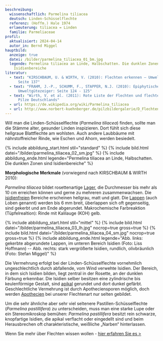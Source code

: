 ```yaml
---
beschreibung:
  wissenschaftlich: Parmelina tiliacea
  deutsch: Linden-Schüsselflechte
  referenz: (Hoffm.) Hale 1974
  erlaeuterung: tiliacea = Linden
  familie: Parmeliaceae
profil:
  aktualisiert: 2024-04-14
  autor_in: Bernd Miggel
hauptbild:
  anzeige: true
  datei: /bilder/parmelina_tiliacea_01_bm.jpg
  legende: Permelina tiliacea an Linde, Halbschatten. Die dunklen Zonen sind
    Isidienbereiche
literatur:
  - text: "KIRSCHBAUM, U. & WIRTH, V. (2010): Flechten erkennen – Umwelt bewerten:
      Seite 137"
  - text: "FRAHM, J.-P., SCHUMM, F., STAPPER, N.J. (2010): Epiphytische Flechten als
      Umweltgütezeiger: Seite 124 - 125"
  - text: "Wirth, V. et al. (2011): Rote Liste der Flechten und flechtenbewohnende
      Pilze Deutschlands"
  - url: https://de.wikipedia.org/wiki/Parmelina_tiliacea
  - url: http://www.norbert-kuehnberger.de/pilzbildergalerie/D_Flechten-Lichenes_-_226_Arten/index.htm
---
```

Will man die Linden-Schüsselflechte (*Parmelina tiliacea*) finden, sollte man die Stämme alter, gesunder Linden inspizieren. Dort fühlt sich diese hellgraue Blattflechte am wohlsten. Auch andere Laubbäume mit nährstoffreicher Rinde, wie Eschen und Ahorn, werden besiedelt.

{% include abbildung_start.html stil="standard" %}
{% include bild.html datei="/bilder/parmelina_tiliacea_02_sm.jpg" %}
{% include abbildung_ende.html legende="Permelina tiliacea an Linde, Halbschatten. Die dunklen Zonen sind Isidienbereiche" %}

**Morphologische Merkmale** (vorwiegend nach KIRSCHBAUM & WIRTH 2010):

*Parmelina tiliacea* bildet rosettenartige [Lager](Lager "Glossar"), die Durchmesser bis mehr als 10 cm erreichen können und gerne zu mehreren zusammenwachsen. Die [isidienfreien](Isidien "Glossar") Bereiche erscheinen hellgrau, matt und glatt. Die [Lappen](Lappen "Glossar") (auch Loben genannt) werden bis 6 mm breit, überlappen sich oft gegenseitig, sind gekerbt und am Ende abgerundet.
Makrochemische Farbreaktion (Tüpfelrealtion): Rinde mit Kalilauge (KOH) gelb.

{% include abbildung_start.html stil="mittel" %}
{% include bild.html datei="/bilder/parmelina_tiliacea_03_lh.jpg" nocrop=true gross=true %}
{% include bild.html datei="/bilder/parmelina_tiliacea_04_sm.jpg" nocrop=true gross=true %}
{% include abbildung_ende.html legende="Abb. links: gekerbte abgerundete Lappen, im unteren Bereich Isidien (Foto: Liss Hoffmann) -- Abb. rechts: stark vergrößerte Isidien, rundlich, olivbräunlich (Foto: Stefan Miggel)" %}

Die Vermehrung erfolgt bei der Linden-Schüsselflechte vornehmlich ungeschlechtlich durch abfallende, vom Wind verwehte Isidien. Der Bereich, in dem sich Isidien bilden, liegt zentral in der Rosette, an der dunklen Färbung erkennbar. Die Isidien selber besitzen eine zylindrische bis keulenförmige Gestalt, sind [apikal](apikal "Glossar") gerundet und dort dunkel gefärbt. Geschlechtliche Vermehrung ist durch Apotheciensporen möglich, doch werden [Apothecien](Apothecien "Glossar") bei unserer Flechtenart nur selten gebildet.

Um die sehr ähnliche aber sehr viel seltenere Pastillen-Schüsselflechte (*Parmelina pastillifera*) zu unterscheiden, muss man eine starke Lupe oder ein Stereomikroskop bemühen: *Parmelina pastillifera* besitzt rein schwarze, knopfartige Isidien, die apikal verflacht oder eingedellt sind und beim Herausbrechen oft charakteristische, weißliche „Narben“ hinterlassen.

Wenn Sie mehr über Flechten wissen wollen - [hier erfahren Sie es >](/verwandt/flechten)